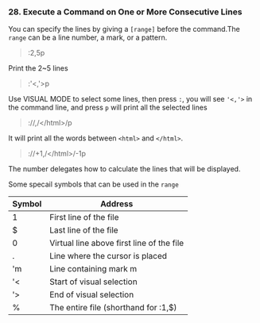### 28. Execute a Command on One or More Consecutive Lines

You can specify the lines by giving a `[range]` before the command.The `range` can be a line number, a mark,
or a pattern.

>:2,5p

Print the 2~5 lines

>:'<,'>p

Use VISUAL MODE to select some lines, then press `:`, you will see `'<,'>` in the command line, and press `p` will print all the selected lines

>:/<html>/,/<\/html>/p

It will print all the words between `<html>` and `</html>`.

>:/<html>/+1,/<\/html>/-1p

The number delegates how to calculate the lines that will be displayed.

Some specail symbols that can be used in the `range`

|Symbol  | Address |
|--------|---------|
|1       |First line of the file|
|$       |Last line of the file|
|0       |Virtual line above first line of the file|
|.       |Line where the cursor is placed|
|'m      |Line containing mark m|
|'<      |Start of visual selection|
|'>      |End of visual selection|
|%       |The entire file (shorthand for :1,$)|

